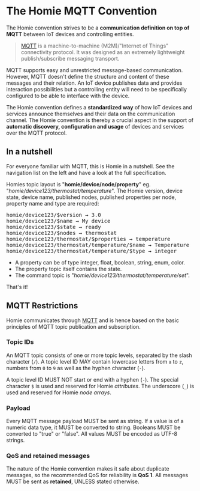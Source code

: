 # The Homie MQTT Convention

The Homie convention strives to be a **communication definition on top of MQTT** between IoT devices and controlling entities.

> [MQTT](http://mqtt.org) is a machine-to-machine (M2M)/"Internet of Things" connectivity protocol.
> It was designed as an extremely lightweight publish/subscribe messaging transport.

MQTT supports easy and unrestricted message-based communication.
However, MQTT doesn't define the structure and content of these messages and their relation.
An IoT device publishes data and provides interaction possibilities but a controlling entity will need to be specifically configured to be able to interface with the device.

The Homie convention defines a **standardized way** of how IoT devices and services announce themselves and their data on the communication channel.
The Homie convention is thereby a crucial aspect in the support of **automatic discovery, configuration and usage** of devices and services over the MQTT protocol.

## In a nutshell

For everyone familiar with MQTT, this is Homie in a nutshell.
See the navigation list on the left and have a look at the full specification.

Homies topic layout is "**homie/device/node/property**" eg. "*homie/device123/thermostat/temperature*".
The Homie version, device state, device name, published nodes, published properties per node, property name and type are required:

<pre>
homie/device123/$version → 3.0
homie/device123/$name → My device
homie/device123/$state → ready
homie/device123/$nodes → thermostat
homie/device123/thermostat/$properties → temperature
homie/device123/thermostat/temperature/$name → Temperature
homie/device123/thermostat/temperature/$type → integer
</pre>

* A property can be of type integer, float, boolean, string, enum, color.
* The property topic itself contains the state.
* The command topic is "*homie/device123/thermostat/temperature/set*".

That's it!

## MQTT Restrictions

Homie communicates through [MQTT](http://mqtt.org) and is hence based on the basic principles of MQTT topic publication and subscription.

### Topic IDs

An MQTT topic consists of one or more topic levels, separated by the slash character (`/`).
A topic level ID MAY contain lowercase letters from `a` to `z`, numbers from `0` to `9` as well as the hyphen character (`-`).

A topic level ID MUST NOT start or end with a hyphen (`-`).
The special character `$` is used and reserved for Homie *attributes*.
The underscore (`_`) is used and reserved for Homie *node arrays*.

### Payload

Every MQTT message payload MUST be sent as string.
If a value is of a numeric data type, it MUST be converted to string.
Booleans MUST be converted to "true" or "false".
All values MUST be encoded as UTF-8 strings. 

### QoS and retained messages

The nature of the Homie convention makes it safe about duplicate messages, so the recommended QoS for reliability is **QoS 1**.
All messages MUST be sent as **retained**, UNLESS stated otherwise.


